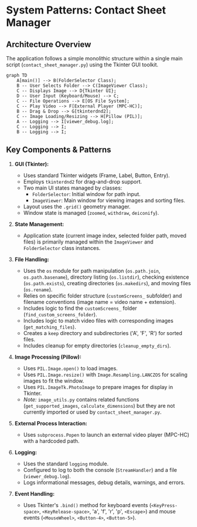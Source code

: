 # System Patterns: Contact Sheet Manager

## Architecture Overview

The application follows a simple monolithic structure within a single main script (`contact_sheet_manager.py`) using the Tkinter GUI toolkit.

```mermaid
graph TD
    A[main()] --> B(FolderSelector Class);
    B -- User Selects Folder --> C(ImageViewer Class);
    C -- Displays Image --> D{Tkinter UI};
    D -- User Input (Keyboard/Mouse) --> C;
    C -- File Operations --> E[OS File System];
    C -- Play Video --> F[External Player (MPC-HC)];
    B -- Drag & Drop --> G[tkinterdnd2];
    C -- Image Loading/Resizing --> H[Pillow (PIL)];
    A -- Logging --> I[viewer_debug.log];
    C -- Logging --> I;
    B -- Logging --> I;
```

## Key Components & Patterns

1.  **GUI (Tkinter):**
    *   Uses standard Tkinter widgets (Frame, Label, Button, Entry).
    *   Employs `tkinterdnd2` for drag-and-drop support.
    *   Two main UI states managed by classes:
        *   `FolderSelector`: Initial window for path input.
        *   `ImageViewer`: Main window for viewing images and sorting files.
    *   Layout uses the `.grid()` geometry manager.
    *   Window state is managed (`zoomed`, `withdraw`, `deiconify`).

2.  **State Management:**
    *   Application state (current image index, selected folder path, moved files) is primarily managed within the `ImageViewer` and `FolderSelector` class instances.

3.  **File Handling:**
    *   Uses the `os` module for path manipulation (`os.path.join`, `os.path.basename`), directory listing (`os.listdir`), checking existence (`os.path.exists`), creating directories (`os.makedirs`), and moving files (`os.rename`).
    *   Relies on specific folder structure (`customScreens_` subfolder) and filename conventions (image name = video name + extension).
    *   Includes logic to find the `customScreens_` folder (`find_custom_screens_folder`).
    *   Includes logic to match video files with corresponding images (`get_matching_files`).
    *   Creates a `keep` directory and subdirectories ('A', 'F', 'R') for sorted files.
    *   Includes cleanup for empty directories (`cleanup_empty_dirs`).

4.  **Image Processing (Pillow):**
    *   Uses `PIL.Image.open()` to load images.
    *   Uses `PIL.Image.resize()` with `Image.Resampling.LANCZOS` for scaling images to fit the window.
    *   Uses `PIL.ImageTk.PhotoImage` to prepare images for display in Tkinter.
    *   *Note:* `image_utils.py` contains related functions (`get_supported_images`, `calculate_dimensions`) but they are not currently imported or used by `contact_sheet_manager.py`.

5.  **External Process Interaction:**
    *   Uses `subprocess.Popen` to launch an external video player (MPC-HC) with a hardcoded path.

6.  **Logging:**
    *   Uses the standard `logging` module.
    *   Configured to log to both the console (`StreamHandler`) and a file (`viewer_debug.log`).
    *   Logs informational messages, debug details, warnings, and errors.

7.  **Event Handling:**
    *   Uses Tkinter's `.bind()` method for keyboard events (`<KeyPress-space>`, `<KeyRelease-space>`, 'a', 'f', 'r', 'p', `<Escape>`) and mouse events (`<MouseWheel>`, `<Button-4>`, `<Button-5>`).
